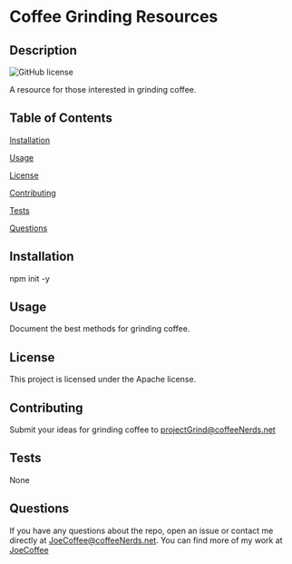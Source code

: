 # Coffee Grinding Resources 


## Description 


![GitHub license](https://img.shields.io/badge/license-Apache-blue.svg) 


A resource for those interested in grinding coffee. 


## Table of Contents 


[Installation](#installation) 

 
[Usage](#usage) 


[License](#license) 


[Contributing](#contributing) 

 
[Tests](#tests) 

 
[Questions](#questions) 

 
## Installation 

 npm init -y 

 
## Usage 

 Document the best methods for grinding coffee. 

 
## License 

 This project is licensed under the Apache license. 

 
## Contributing 

 Submit your ideas for grinding coffee to projectGrind@coffeeNerds.net 

 ## Tests 

 None 

 ## Questions 

 
If you have any questions about the repo, open an issue or contact me directly at JoeCoffee@coffeeNerds.net. 
You can find more of my work at [JoeCoffee]() 

